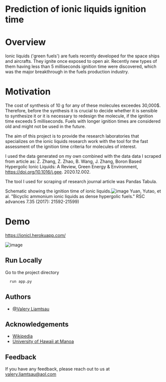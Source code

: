 
# Prediction of ionic liquids ignition time

# Overview 
Ionic liquids ('green fuels') are fuels recently developed for the space ships and aircrafts. They ignite once exposed to open air. Recently new types of them having less than 5 milliseconds ignition time were discovered, which was the major breakthrough in the fuels production industry.


# Motivation
The cost of synthesis of 10 g for any of these molecules exceedes 30,000$. Therefore, before the synthesis it is crucial to decide whether it is sensible to synthesize it or it is necessary to redesign the molecule, if the ignition time exceeds 5 milliseconds. Fuels with longer ignition times are considered old and might not be used in the future.

The aim of this project is to provide the research laboratories that specializes on the ionic liquids research work with the tool for the fast assessment of the ignition time criteria for molecules of interest.




I used the data generated on my own combined with the data 
data I scraped from article as: Z. Zhang, Z. Zhao, B. Wang, J. 
Zhang, Boron Based Hypergolic Ionic Liquids: A Review, 
Green Energy & Environment, https://doi.org/10.1016/j.gee.
2020.12.002.

The tool I used for scraping of research journal article was 
Pandas Tabula. 

Schematic showing the ignition time of ionic liquids.![image](https://user-images.githubusercontent.com/71885827/187180940-ffa80604-cd2f-4856-a1a8-112cf5a4d718.png)
Yuan, Yutao, et al. "Bicyclic ammonium ionic liquids as dense hypergolic fuels." RSC advances 7.35 (2017): 21592-21599)



# Demo

https://ionicl.herokuapp.com/

![image](https://user-images.githubusercontent.com/71885827/187181139-6f1551e9-43fd-4448-8daf-161925c925b7.png)
## Run Locally


Go to the project directory

```bash
  run app.py
```


## Authors

- [@Valery Liamtsau](https://www.linkedin.com/in/valery-liamtsau/)


## Acknowledgements

 - [Wikipedia](https://www.wikipedia.org/)
  - [University of Hawaii at Manoa](https://manoa.hawaii.edu/)


## Feedback

If you have any feedback, please reach out to us at 
valery.liamtsau@aol.com

